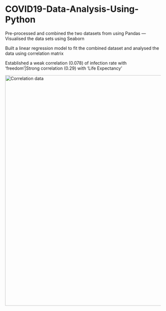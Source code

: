 # COVID19-Data-Analysis-Using-Python
Pre-processed and combined the two datasets from using Pandas — Visualised the data sets using Seaborn

Built a linear regression model to fit the combined dataset and analysed the data using correlation matrix

Established a weak correlation (0.078) of infection rate with ‘freedom’|Strong correlation (0.29) with ‘Life Expectancy’

<img width="746" alt="Correlation data" src="https://user-images.githubusercontent.com/111578629/185642909-e59fde6c-1417-4834-a6cc-dd4cf6065276.png">
